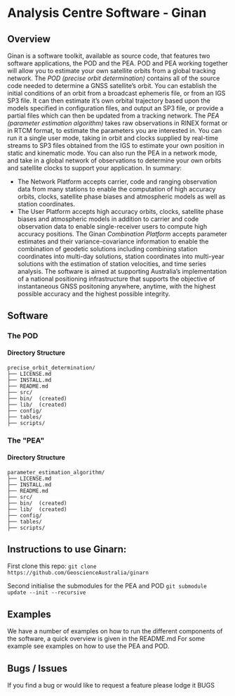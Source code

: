 # Analysis Centre Software - Ginan

## Overview

Ginan is a software toolkit, available as source code, that features two software applications, the POD and the PEA. POD and PEA working together will allow you to estimate your own satellite orbits from a global tracking network.
The *POD (precise orbit determination)* contains all of the source code needed to determine a GNSS satellite’s orbit. You can establish the initial conditions of an orbit from a broadcast ephemeris file, or from an IGS SP3 file. It can then estimate it’s own orbital trajectory based upon the models specified in configuration files, and output an SP3 file, or provide a partial files which can then be updated from a tracking network.
The *PEA (parameter estimation algorithm)* takes raw observations in RINEX format or in RTCM format, to estimate the parameters you are interested in. You can run it a single user mode, taking in orbit and clocks supplied by real-time streams to SP3 files obtained from the IGS to estimate your own position in static and kinematic mode. You can also run the PEA in a network mode, and take in a global network of observations to determine your own orbits and satellite clocks to support your application. In summary:
* The Network Platform accepts carrier, code and ranging observation data from many stations to enable the computation of high accuracy orbits, clocks, satellite phase biases and atmospheric models as well as station coordinates.
* The User Platform accepts high accuracy orbits, clocks, satellite phase biases and atmospheric models in addition to carrier and code observation data to enable single-receiver users to compute high accuracy positions.
The Ginan *Combination Platform* accepts parameter estimates and their variance-covariance information to enable the combination of geodetic solutions including combining station coordinates into multi-day solutions, station coordinates into multi-year solutions with the estimation of station velocities, and time series analysis.
The software is aimed at supporting Australia’s implementation of a national positioning infrastructure that supports the objective of instantaneous GNSS positoning anywhere, anytime, with the highest possible accuracy and the highest possible integrity.

## Software

### The POD 

#### Directory Structure

    precise_orbit_determination/
    ├── LICENSE.md
    ├── INSTALL.md
    ├── README.md
    ├── src/
    ├── bin/  (created)
    ├── lib/  (created)
    ├── config/
    ├── tables/
    ├── scripts/

### The "PEA"

#### Directory Structure

    parameter_estimation_algorithm/
    ├── LICENSE.md
    ├── INSTALL.md
    ├── README.md
    ├── src/
    ├── bin/  (created)
    ├── lib/  (created)
    ├── config/
    ├── tables/
    ├── scripts/

## Instructions to use Ginarn:

First clone this repo:
```git clone https://github.com/GeoscienceAustralia/ginarn```

Second initialise the submodules for the PEA and POD
```git submodule update --init --recursive```

## Examples

We have a number of examples on how to run the different components of the software, a quick overview is given in the README.md 
For some example see examples on how to use the PEA and POD.

## Bugs / Issues

If you find a bug or would like to request a feature please lodge it BUGS
